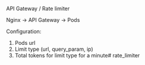 API Gateway / Rate limiter 

Nginx -> API Gateway -> Pods 

Configuration:

1. Pods url
2. Limit type (url, query_param, ip)
3. Total tokens for limit type for a minute# rate_limiter
